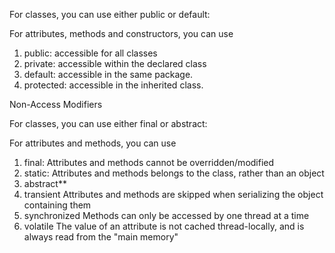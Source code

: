 For classes, you can use either public or default:

For attributes, methods and constructors, you can use

1. public: accessible for all classes	
2. private: accessible within the declared class	
3. default: accessible in the same package.
4. protected: accessible in the inherited class. 

Non-Access Modifiers

For classes, you can use either final or abstract:

For attributes and methods, you can use 

1. final: Attributes and methods cannot be overridden/modified
2. static: Attributes and methods belongs to the class, rather than an object
3. abstract**
4. transient	Attributes and methods are skipped when serializing the object containing them
5. synchronized	Methods can only be accessed by one thread at a time
6. volatile	The value of an attribute is not cached thread-locally, and is always read from the "main memory"